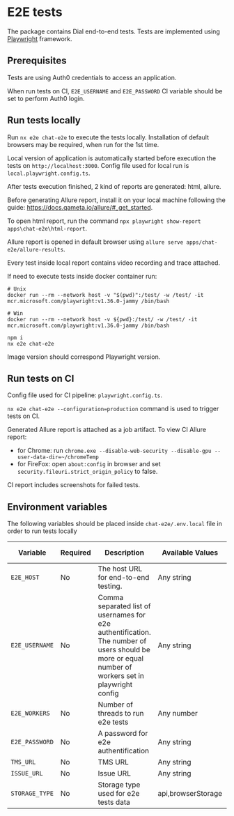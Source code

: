 # E2E tests

The package contains Dial end-to-end tests. Tests are implemented using [Playwright](https://playwright.dev/) framework.

## Prerequisites

Tests are using Auth0 credentials to access an application.

When run tests on CI, `E2E_USERNAME` and `E2E_PASSWORD` CI variable should be set to perform Auth0 login.

## Run tests locally

Run `nx e2e chat-e2e` to execute the tests locally.
Installation of default browsers may be required, when run for the 1st time.

Local version of application is automatically started before execution the tests on `http://localhost:3000`.
Config file used for local run is `local.playwright.config.ts`.

After tests execution finished, 2 kind of reports are generated: html, allure.

Before generating Allure report, install it on your local machine following the guide: https://docs.qameta.io/allure/#_get_started.

To open html report, run the command `npx playwright show-report apps\chat-e2e\html-report`.

Allure report is opened in default browser using `allure serve apps/chat-e2e/allure-results`.

Every test inside local report contains video recording and trace attached.

If need to execute tests inside docker container run:

```
# Unix
docker run --rm --network host -v "$(pwd)":/test/ -w /test/ -it mcr.microsoft.com/playwright:v1.36.0-jammy /bin/bash

# Win
docker run --rm --network host -v ${pwd}:/test/ -w /test/ -it mcr.microsoft.com/playwright:v1.36.0-jammy /bin/bash

npm i
nx e2e chat-e2e
```

Image version should correspond Playwright version.

## Run tests on CI

Config file used for CI pipeline: `playwright.config.ts`.

`nx e2e chat-e2e --configuration=production` command is used to trigger tests on CI.

Generated Allure report is attached as a job artifact.
To view CI Allure report:

- for Chrome: run `chrome.exe --disable-web-security --disable-gpu --user-data-dir=~/chromeTemp`
- for FireFox: open `about:config` in browser and set `security.fileuri.strict_origin_policy` to false.

CI report includes screenshots for failed tests.

## Environment variables

The following variables should be placed inside `chat-e2e/.env.local` file in order to run tests locally

| Variable        | Required | Description                                                                                                                                        | Available Values   | Default values |
|-----------------| -------- |----------------------------------------------------------------------------------------------------------------------------------------------------|--------------------|----------------|
| `E2E_HOST`      | No       | The host URL for end-to-end testing.                                                                                                               | Any string         |                |
| `E2E_USERNAME`  | No       | Comma separated list of usernames for e2e authentification. The number of users should be more or equal number of workers set in playwright config | Any string         |                |
| `E2E_WORKERS`   | No       | Number of threads to run e2e tests                                                                                                                 | Any number         |                |
| `E2E_PASSWORD`  | No       | A password for e2e authentification                                                                                                                | Any string         |                |
| `TMS_URL`       | No       | TMS URL                                                                                                                                            | Any string         |                |
| `ISSUE_URL`     | No       | Issue URL                                                                                                                                          | Any string         |                |
| `STORAGE_TYPE`  | No       | Storage type used for e2e tests data                                                                                                               | api,browserStorage | api            |  
